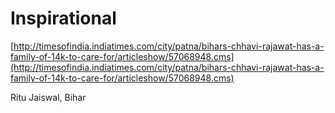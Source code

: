 # Inspirational

[http://timesofindia.indiatimes.com/city/patna/bihars-chhavi-rajawat-has-a-family-of-14k-to-care-for/articleshow/57068948.cms](http://timesofindia.indiatimes.com/city/patna/bihars-chhavi-rajawat-has-a-family-of-14k-to-care-for/articleshow/57068948.cms)

  

Ritu Jaiswal, Bihar